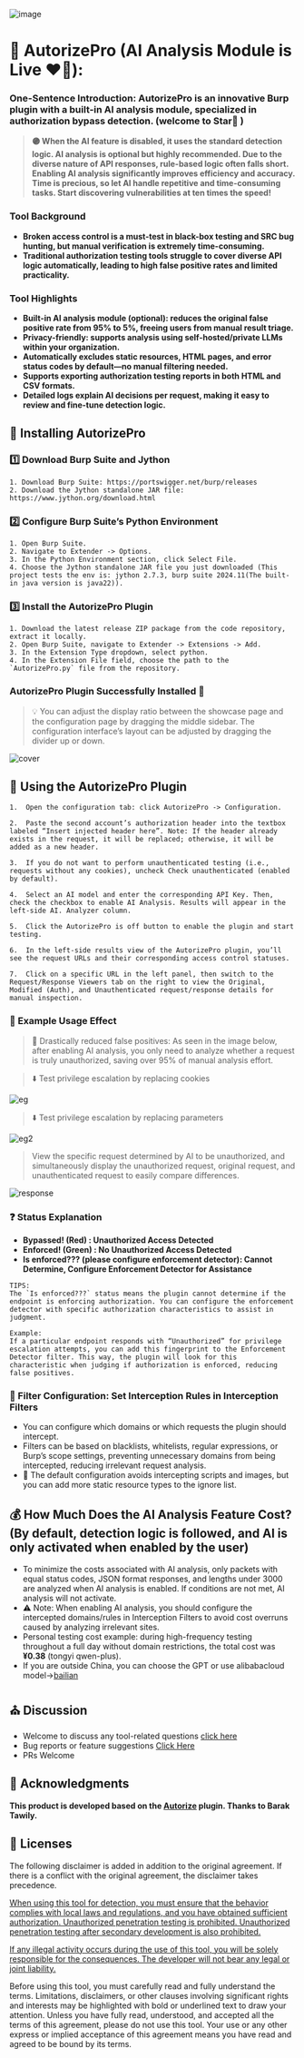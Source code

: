 ![image](https://github.com/user-attachments/assets/e61f8069-f775-419d-b020-37d0f0ee1227)

# 🧿 AutorizePro (AI Analysis Module is Live ❤️‍🔥):  
### One-Sentence Introduction: AutorizePro is an innovative Burp plugin with a built-in AI analysis module, specialized in authorization bypass detection. (welcome to Star🌟 )

> **🟣️ When the AI feature is disabled, it uses the standard detection logic. AI analysis is optional but highly recommended. Due to the diverse nature of API responses, rule-based logic often falls short. Enabling AI analysis significantly improves efficiency and accuracy. Time is precious, so let AI handle repetitive and time-consuming tasks. Start discovering vulnerabilities at ten times the speed!**

### Tool Background
- **Broken access control is a must-test in black-box testing and SRC bug hunting, but manual verification is extremely time-consuming.**
- **Traditional authorization testing tools struggle to cover diverse API logic automatically, leading to high false positive rates and limited practicality.**

### Tool Highlights
- **Built-in AI analysis module (optional): reduces the original false positive rate from 95% to 5%, freeing users from manual result triage.**
- **Privacy-friendly: supports analysis using self-hosted/private LLMs within your organization.**
- **Automatically excludes static resources, HTML pages, and error status codes by default—no manual filtering needed.**
- **Supports exporting authorization testing reports in both HTML and CSV formats.**
- **Detailed logs explain AI decisions per request, making it easy to review and fine-tune detection logic.**

## 🔧 Installing AutorizePro
### 1️⃣ Download Burp Suite and Jython

    1. Download Burp Suite: https://portswigger.net/burp/releases
    2. Download the Jython standalone JAR file: https://www.jython.org/download.html

### 2️⃣ Configure Burp Suite’s Python Environment

	1. Open Burp Suite.
	2. Navigate to Extender -> Options.
	3. In the Python Environment section, click Select File.
	4. Choose the Jython standalone JAR file you just downloaded (This project tests the env is: jython 2.7.3, burp suite 2024.11(The built-in java version is java22)).

### 3️⃣ Install the AutorizePro Plugin
	1. Download the latest release ZIP package from the code repository, extract it locally.
	2. Open Burp Suite, navigate to Extender -> Extensions -> Add.
	3. In the Extension Type dropdown, select python.
	4. In the Extension File field, choose the path to the `AutorizePro.py` file from the repository.

### AutorizePro Plugin Successfully Installed 🎉
> 💡 You can adjust the display ratio between the showcase page and the configuration page by dragging the middle sidebar. The configuration interface’s layout can be adjusted by dragging the divider up or down.

![cover](imgs/cover_en.png)

## 🔫 Using the AutorizePro Plugin
	1.	Open the configuration tab: click AutorizePro -> Configuration.

	2.	Paste the second account’s authorization header into the textbox labeled “Insert injected header here”. Note: If the header already exists in the request, it will be replaced; otherwise, it will be added as a new header.
	
    3.	If you do not want to perform unauthenticated testing (i.e., requests without any cookies), uncheck Check unauthenticated (enabled by default).
	
    4.	Select an AI model and enter the corresponding API Key. Then, check the checkbox to enable AI Analysis. Results will appear in the left-side AI. Analyzer column.
	
    5.	Click the AutorizePro is off button to enable the plugin and start testing.
	
    6.	In the left-side results view of the AutorizePro plugin, you’ll see the request URLs and their corresponding access control statuses.
	
    7.	Click on a specific URL in the left panel, then switch to the Request/Response Viewers tab on the right to view the Original, Modified (Auth), and Unauthenticated request/response details for manual inspection.

### 🌠 Example Usage Effect
> 🌟 Drastically reduced false positives: As seen in the image below, after enabling AI analysis, you only need to analyze whether a request is truly unauthorized, saving over 95% of manual analysis effort.

> ⬇️ Test privilege escalation by replacing cookies

![eg](imgs/eg001_en.png)

> ⬇️ Test privilege escalation by replacing parameters

![eg2](imgs/eg002_en.png)

> View the specific request determined by AI to be unauthorized, and simultaneously display the unauthorized request, original request, and unauthenticated request to easily compare differences.

![response](imgs/response.png)

### ❓ Status Explanation
- **Bypassed! (Red) : Unauthorized Access Detected**
- **Enforced! (Green) : No Unauthorized Access Detected**
- **Is enforced??? (please configure enforcement detector): Cannot Determine, Configure Enforcement Detector for Assistance**

```angular2html
TIPS:
The `Is enforced???` status means the plugin cannot determine if the endpoint is enforcing authorization. You can configure the enforcement detector with specific authorization characteristics to assist in judgment.

Example:
If a particular endpoint responds with “Unauthorized” for privilege escalation attempts, you can add this fingerprint to the Enforcement Detector filter. This way, the plugin will look for this characteristic when judging if authorization is enforced, reducing false positives.
```

### 🚰 Filter Configuration: Set Interception Rules in Interception Filters

- You can configure which domains or which requests the plugin should intercept.
- Filters can be based on blacklists, whitelists, regular expressions, or Burp’s scope settings, preventing unnecessary domains from being intercepted, reducing irrelevant request analysis.
- 🌟 The default configuration avoids intercepting scripts and images, but you can add more static resource types to the ignore list.

## 💰 How Much Does the AI Analysis Feature Cost? (By default, detection logic is followed, and AI is only activated when enabled by the user)
- To minimize the costs associated with AI analysis, only packets with equal status codes, JSON format responses, and lengths under 3000 are analyzed when AI analysis is enabled. If conditions are not met, AI analysis will not activate.  
- ⚠️ Note: When enabling AI analysis, you should configure the intercepted domains/rules in Interception Filters to avoid cost overruns caused by analyzing irrelevant sites.
- Personal testing cost example: during high-frequency testing throughout a full day without domain restrictions, the total cost was **¥0.38** (tongyi qwen-plus).
- If you are outside China, you can choose the GPT or use alibabacloud model->[bailian](https://bailian.console.alibabacloud.com/)


## ⛪ Discussion
* Welcome to discuss any tool-related questions [click here](https://github.com/sule01u/AutorizePro/discussions)
* Bug reports or feature suggestions [Click Here](https://github.com/sule01u/AutorizePro/issues)
* PRs Welcome


## 🤗 Acknowledgments
**This product is developed based on the [Autorize](https://github.com/Quitten/Autorize) plugin. Thanks to Barak Tawily.**

## 📑 Licenses

The following disclaimer is added in addition to the original agreement. If there is a conflict with the original agreement, the disclaimer takes precedence.

<u>When using this tool for detection, you must ensure that the behavior complies with local laws and regulations, and you have obtained sufficient authorization. Unauthorized penetration testing is prohibited. Unauthorized penetration testing after secondary development is also prohibited.

If any illegal activity occurs during the use of this tool, you will be solely responsible for the consequences. The developer will not bear any legal or joint liability.</u>

Before using this tool, you must carefully read and fully understand the terms. Limitations, disclaimers, or other clauses involving significant rights and interests may be highlighted with bold or underlined text to draw your attention. Unless you have fully read, understood, and accepted all the terms of this agreement, please do not use this tool. Your use or any other express or implied acceptance of this agreement means you have read and agreed to be bound by its terms.
